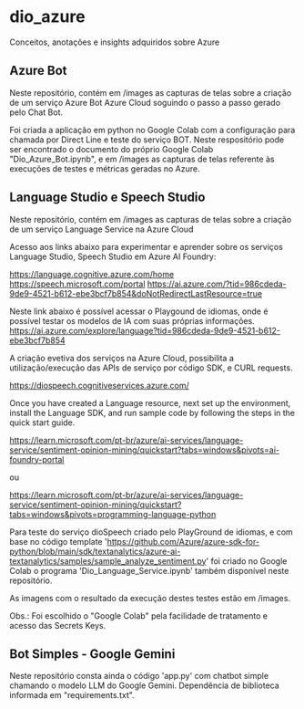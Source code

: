# dio_azure
Conceitos, anotações e insights adquiridos sobre Azure

## Azure Bot

Neste repositório, contém em /images as capturas de telas sobre a criação de um serviço Azure Bot Azure Cloud soguindo o passo a passo gerado pelo Chat Bot.

Foi criada a aplicação em python no Google Colab com a configuração para chamada por Direct Line e teste do serviço BOT. Neste respositório pode ser encontrado o documento do próprio Google Colab "Dio_Azure_Bot.ipynb", e em /images as capturas de telas referente às execuções de testes e métricas geradas no Azure.

## Language Studio e Speech Studio

Neste repositório, contém em /images as capturas de telas sobre a criação de um serviço Language Service na Azure Cloud 

Acesso aos links abaixo para experimentar e aprender sobre os serviços Language Studio, Speech Studio em Azure AI Foundry:

https://language.cognitive.azure.com/home
https://speech.microsoft.com/portal
https://ai.azure.com/?tid=986cdeda-9de9-4521-b612-ebe3bcf7b854&doNotRedirectLastResource=true


Neste link abaixo é possível acessar o Playgound de idiomas, onde é possível testar os modelos de IA com suas próprias informações.
https://ai.azure.com/explore/language?tid=986cdeda-9de9-4521-b612-ebe3bcf7b854


A criação evetiva dos serviços na Azure Cloud, possibilita a utilização/execução das APIs de serviço por código SDK, e CURL requests. 

https://diospeech.cognitiveservices.azure.com/


Once you have created a Language resource, next set up the environment, install the Language SDK, and run sample code by following the steps in the quick start guide.

https://learn.microsoft.com/pt-br/azure/ai-services/language-service/sentiment-opinion-mining/quickstart?tabs=windows&pivots=ai-foundry-portal

ou

https://learn.microsoft.com/pt-br/azure/ai-services/language-service/sentiment-opinion-mining/quickstart?tabs=windows&pivots=programming-language-python


Para teste do serviço dioSpeech criado pelo PlayGround de idiomas, e com base no código template 'https://github.com/Azure/azure-sdk-for-python/blob/main/sdk/textanalytics/azure-ai-textanalytics/samples/sample_analyze_sentiment.py'
foi criado no Google Colab o programa 'Dio_Language_Service.ipynb' também disponível neste repositório.

As imagens com o resultado da execução destes testes estão em /images.


Obs.: Foi escolhido o "Google Colab" pela facilidade de tratamento e acesso das Secrets Keys.


## Bot Simples - Google Gemini

Neste repositório consta ainda o código  'app.py' com chatbot simple chamando o modelo LLM do Google Gemini. Dependência de biblioteca informada em "requirements.txt".

